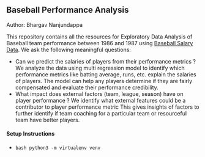 ## Baseball Performance Analysis
Author: Bhargav Nanjundappa

This repository contains all the resources for Exploratory Data Analysis of Baseball team performance between 1986 and 1987 using [Baseball Salary Data](https://lib.stat.cmu.edu/datasets/baseball.data).
We ask the following meaningful questions:
- Can we predict the salaries of players from their performance metrics ?
We analyze the data using multi regression model to identify which performance metrics like batting average, runs, etc. explain the salaries of players. The model can help any players determine if they are fairly compensated and evaluate their performance credibility.
- What impact does external factors (team, league, season) have on player performance ?
We identify what external features could be a contributor to player performance metric This gives insights of factors to further identify if team coaching for a particular team or resourceful team have better players.

#### Setup Instructions
- ```bash python3 -m virtualenv venv```
